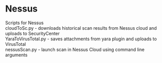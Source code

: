# Nessus
Scripts for Nessus
<br>
cloudToSc.py - downloads historical scan results from Nessus cloud and uploads to SecurityCenter
<br>
YaraToVirusTotal.py - saves attachments from yara plugin and uploads to VirusTotal
<br>
nessusScan.py - launch scan in Nessus Cloud using command line arguments